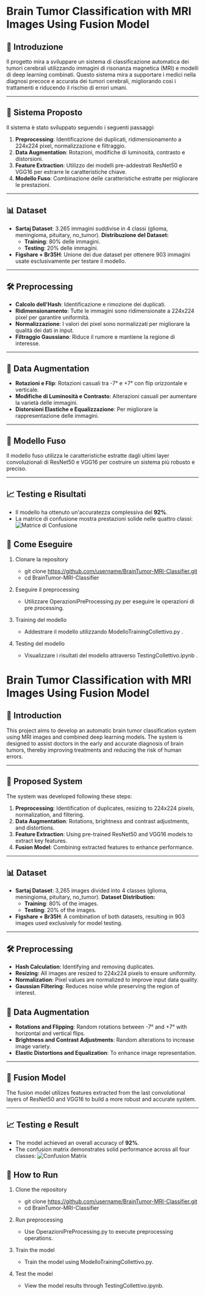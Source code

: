 # Brain Tumor Classification with MRI Images Using Fusion Model   

## 🧠 Introduzione  
Il progetto mira a sviluppare un sistema di classificazione automatica dei tumori cerebrali utilizzando immagini di risonanza magnetica (MRI) e modelli di deep learning combinati. Questo sistema mira a supportare i medici nella diagnosi precoce e accurata dei tumori cerebrali, migliorando così i trattamenti e riducendo il rischio di errori umani.

---

## 🚀 Sistema Proposto  
Il sistema è stato sviluppato seguendo i seguenti passaggi:  
1. **Preprocessing**: Identificazione dei duplicati, ridimensionamento a 224x224 pixel, normalizzazione e filtraggio.  
2. **Data Augmentation**: Rotazioni, modifiche di luminosità, contrasto e distorsioni.  
3. **Feature Extraction**: Utilizzo dei modelli pre-addestrati ResNet50 e VGG16 per estrarre le caratteristiche chiave.  
4. **Modello Fuso**: Combinazione delle caratteristiche estratte per migliorare le prestazioni.

---

## 📊 Dataset  
- **Sartaj Dataset**: 3.265 immagini suddivise in 4 classi (glioma, meningioma, pituitary, no_tumor).
  **Distribuzione del Dataset:**
  - **Training**: 80% delle immagini.
  - **Testing**: 20% delle immagini.
- **Figshare + Br35H**: Unione dei due dataset per ottenere 903 immagini usate esclusivamente per testare il modello.


---

## 🛠️ Preprocessing  
- **Calcolo dell'Hash**: Identificazione e rimozione dei duplicati.  
- **Ridimensionamento**: Tutte le immagini sono ridimensionate a 224x224 pixel per garantire uniformità.  
- **Normalizzazione**: I valori dei pixel sono normalizzati per migliorare la qualità dei dati in input.  
- **Filtraggio Gaussiano**: Riduce il rumore e mantiene la regione di interesse.
---

## 🔄 Data Augmentation  
- **Rotazioni e Flip**: Rotazioni casuali tra -7° e +7° con flip orizzontale e verticale.  
- **Modifiche di Luminosità e Contrasto**: Alterazioni casuali per aumentare la varietà delle immagini.  
- **Distorsioni Elastiche e Equalizzazione**: Per migliorare la rappresentazione delle immagini.

---

## 🔧 Modello Fuso  
Il modello fuso utilizza le caratteristiche estratte dagli ultimi layer convoluzionali di ResNet50 e VGG16 per costruire un sistema più robusto e preciso.  

---

## 📈 Testing e Risultati  
- Il modello ha ottenuto un'accuratezza complessiva del **92%**.  
- La matrice di confusione mostra prestazioni solide nelle quattro classi:  
![Matrice di Confusione](images/Immagine1.jpg)

## 🏁 Come Eseguire
1)  Clonare la repository

    - git clone https://github.com/username/BrainTumor-MRI-Classifier.git
    - cd BrainTumor-MRI-Classifier

2)  Eseguire il preprocessing

    - Utilizzare  OperazioniPreProcessing.py per eseguire le operazioni di pre processing.

3)  Training del modello
   
    - Addestrare il modello utilizzando ModelloTrainingCollettivo.py .

4)  Testing del modello
   
    - Visualizzare i risultati del modello attraverso TestingCollettivo.ipynb .


 # Brain Tumor Classification with MRI Images Using Fusion Model   

## 🧠 Introduction
This project aims to develop an automatic brain tumor classification system using MRI images and combined deep learning models. The system is designed to assist doctors in the early and accurate diagnosis of brain tumors, thereby improving treatments and reducing the risk of human errors.

---

## 🧠 Proposed System
The system was developed following these steps:  
1. **Preprocessing**: Identification of duplicates, resizing to 224x224 pixels, normalization, and filtering.  
2. **Data Augmentation**: Rotations, brightness and contrast adjustments, and distortions.  
3. **Feature Extraction**: Using pre-trained ResNet50 and VGG16 models to extract key features.  
4. **Fusion Model**: Combining extracted features to enhance performance.

---

## 📊 Dataset  
- **Sartaj Dataset**: 3,265 images divided into 4 classes (glioma, meningioma, pituitary, no_tumor).
  **Dataset Distribution:**
  - **Training**: 80% of the images.
  - **Testing**: 20% of the images.
- **Figshare + Br35H**: A combination of both datasets, resulting in 903 images used exclusively for model testing.

---

## 🛠️ Preprocessing  
- **Hash Calculation**: Identifying and removing duplicates.  
- **Resizing**: All images are resized to 224x224 pixels to ensure uniformity.  
- **Normalization**: Pixel values are normalized to improve input data quality. 
- **Gaussian Filtering**: Reduces noise while preserving the region of interest.

## 🔄 Data Augmentation  
- **Rotations and Flipping**: Random rotations between -7° and +7° with horizontal and vertical flips.
- **Brightness and Contrast Adjustments**: Random alterations to increase image variety.
- **Elastic Distortions and Equalization**: To enhance image representation.

---

## 🔧 Fusion Model   
The fusion model utilizes features extracted from the last convolutional layers of ResNet50 and VGG16 to build a more robust and accurate system. 

---

## 📈 Testing e Result  
- The model achieved an overall accuracy of **92%**.  
- The confusion matrix demonstrates solid performance across all four classes: 
![Confusion Matrix](images/Immagine1.jpg)

## 🏁 How to Run
1) Clone the repository

    - git clone https://github.com/username/BrainTumor-MRI-Classifier.git
    - cd BrainTumor-MRI-Classifier

2) Run preprocessing

    - Use OperazioniPreProcessing.py to execute preprocessing operations.

3)  Train the model
   
    - Train the model using ModelloTrainingCollettivo.py.

4)  Test the model
   
    - View the model results through TestingCollettivo.ipynb.


